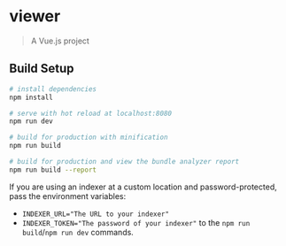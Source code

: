 # viewer

> A Vue.js project

## Build Setup

``` bash
# install dependencies
npm install

# serve with hot reload at localhost:8080
npm run dev

# build for production with minification
npm run build

# build for production and view the bundle analyzer report
npm run build --report
```

If you are using an indexer at a custom location and password-protected, pass
the environment variables:
* `INDEXER_URL="The URL to your indexer"`
* `INDEXER_TOKEN="The password of your indexer"`
to the `npm run build`/`npm run dev` commands.
